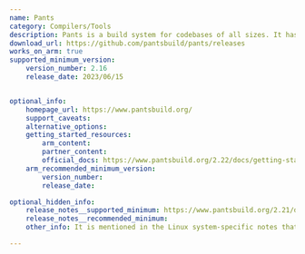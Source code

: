 ```yaml
---
name: Pants
category: Compilers/Tools
description: Pants is a build system for codebases of all sizes. It has explicit dependency modeling, shared result caching, fine-grained invalidation, concurrent execution, unified interface for multiple tools and languages, extensibility and customizability via a plugin API.
download_url: https://github.com/pantsbuild/pants/releases
works_on_arm: true
supported_minimum_version:
    version_number: 2.16
    release_date: 2023/06/15


optional_info:
    homepage_url: https://www.pantsbuild.org/
    support_caveats:
    alternative_options:
    getting_started_resources:
        arm_content:
        partner_content:
        official_docs: https://www.pantsbuild.org/2.22/docs/getting-started
    arm_recommended_minimum_version:
        version_number:
        release_date:

optional_hidden_info:
    release_notes__supported_minimum: https://www.pantsbuild.org/2.21/docs/getting-started/prerequisites#linux
    release_notes__recommended_minimum:
    other_info: It is mentioned in the Linux system-specific notes that Pants 2.16 is distributed for Linux x86_64 and ARM64. Earlier versions are only distributed for Linux x86_64. Also, AArch64 wheels at Pypi are available from v2.16 onwards.

---
```

